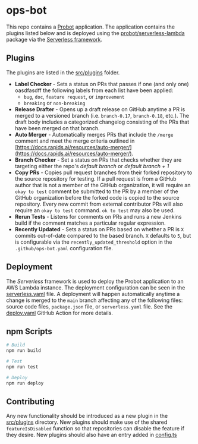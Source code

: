 # ops-bot

This repo contains a [Probot](https://github.com/probot/probot) application. The application contains the plugins listed below and is deployed using the [probot/serverless-lambda](https://github.com/probot/serverless-lambda) package via the [Serverless framework](https://www.serverless.com/).

## Plugins

The plugins are listed in the [src/plugins](./src/plugins) folder.

- **Label Checker** - Sets a status on PRs that passes if one (and only one) oasdfasdff the following labels from each list have been applied:
  - `bug`, `doc`, `feature request`, or `improvement`
  - `breaking` or `non-breaking`
- **Release Drafter** - Opens up a draft release on GitHub anytime a PR is merged to a versioned branch (i.e. `branch-0.17`, `branch-0.18`, etc.). The draft body includes a categorized changelog consisting of the PRs that have been merged on that branch.
- **Auto Merger** - Automatically merges PRs that include the `/merge` comment and meet the merge criteria outlined in [https://docs.rapids.ai/resources/auto-merger/](https://docs.rapids.ai/resources/auto-merger/).
- **Branch Checker** - Set a status on PRs that checks whether they are targeting either the repo's _default branch_ or _default branch + 1_
- **Copy PRs** - Copies pull request branches from their forked repository to the source repository for testing. If a pull request is from a GitHub author that is not a member of the GitHub organization, it will require an `okay to test` comment be submitted to the PR by a member of the GitHub organization before the forked code is copied to the source repository. Every new commit from external contributor PRs will also require an `okay to test` command. `ok to test` may also be used.
- **Rerun Tests** - Listens for comments on PRs and runs a new Jenkins build if the comment matches a particular regular expression.
- **Recently Updated** - Sets a status on PRs based on whether a PR is `X` commits out-of-date compared to the based branch. `X` defaults to `5`, but is configurable via the `recently_updated_threshold` option in the `.github/ops-bot.yaml` configuration file.

## Deployment

The _Serverless_ framework is used to deploy the Probot application to an AWS Lambda instance. The deployment configuration can be seen in the [serverless.yaml](./serverless.yaml) file. A deployment will happen automatically anytime a change is merged to the `main` branch affecting any of the following files: source code files, `package.json` file, or `serverless.yaml` file. See the [deploy.yaml](/.github/workflows/deploy.yaml) GitHub Action for more details.

## npm Scripts

```sh
# Build
npm run build

# Test
npm run test

# Deploy
npm run deploy
```

## Contributing

Any new functionality should be introduced as a new plugin in the [src/plugins](./src/plugins) directory. New plugins should make use of the shared `featureIsDisabled` function so that repositories can disable the feature if they desire. New plugins should also have an entry added in [config.ts](./src/config.ts)

